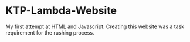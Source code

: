 # KTP-Lambda-Website
My first attempt at HTML and Javascript. Creating this website was a task requirement for the rushing process. 
